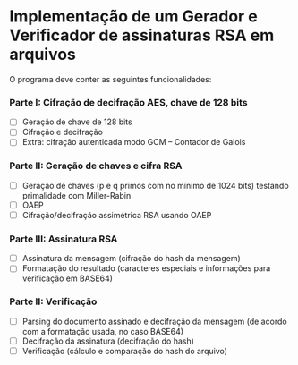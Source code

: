 # Implementação de um Gerador e Verificador de assinaturas RSA em arquivos

O programa deve conter as seguintes funcionalidades:

### Parte I: Cifração de decifração AES, chave de 128 bits
- [ ] Geração de chave de 128 bits
- [ ] Cifração e decifração
- [ ] Extra: cifração autenticada modo GCM – Contador de Galois
### Parte II: Geração de chaves e cifra RSA
- [ ] Geração de chaves (p e q primos com no mínimo de 1024 bits) testando primalidade com Miller-Rabin
- [ ] OAEP
- [ ] Cifração/decifração assimétrica RSA usando OAEP
### Parte III: Assinatura RSA
- [ ] Assinatura da mensagem (cifração do hash da mensagem)
- [ ] Formatação do resultado (caracteres especiais e informações para verificação em BASE64)
### Parte II: Verificação
- [ ] Parsing do documento assinado e decifração da mensagem (de acordo com a formatação usada, no caso BASE64)
- [ ] Decifração da assinatura (decifração do hash)
- [ ] Verificação (cálculo e comparação do hash do arquivo)

